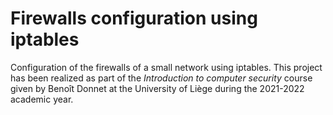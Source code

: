 # Firewalls configuration using iptables
Configuration of the firewalls of a small network using iptables. This project has been realized as part of the *Introduction to computer security* course given by Benoît Donnet at the University of Liège during the 2021-2022 academic year.
